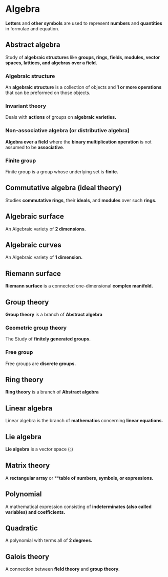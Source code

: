 # Algebra

**Letters** and **other symbols** are used to represent **numbers** and **quantities** in formulae and equation.

## Abstract algebra

Study of **algebraic structures** like **groups, rings, fields, modules, vector spaces, lattices, and algebras over a field.**

### Algebraic structure

An **algebraic structure** is a collection of objects and **1 or more operations** that can be preformed on those objects.

### Invariant theory

Deals with **actions** of groups on **algebraic varieties.**

### Non-associative algebra  (or distributive algebra)

**Algebra over a field** where the **binary multiplication operation** is not assumed to be **associative**.

### Finite group

Finite group is a group whose underlying set is **finite.**

## Commutative algebra (ideal theory)

Studies **commutative rings**, their **ideals**, and **modules** over such **rings.**

## Algebraic surface

An Algebraic variety of **2 dimensions.**

## Algebraic curves

An Algebraic variety of **1 dimension.**

## Riemann surface

**Riemann surface** is a connected one-dimensional **complex manifold.**

## Group theory

**Group theory** is a branch of **Abstract algebra**

### Geometric group theory

The Study of **finitely generated groups.**

### Free group

Free groups are **discrete groups.**

## Ring theory

**Ring theory** is a branch of **Abstract algebra**

## Linear algebra

Linear algebra is the branch of **mathematics** concerning **linear equations.**

## Lie algebra

**Lie algebra** is a vector space $(\displaystyle \mathfrak g )$

## Matrix theory

A **rectangular array** or ****table of numbers, symbols, or expressions.**

## Polynomial

A mathematical expression consisting of **indeterminates (also called variables) and coefficients.**

## Quadratic

A polynomial with terms all of **2 degrees.**

## Galois theory

A connection between **field theory** and **group theory**.